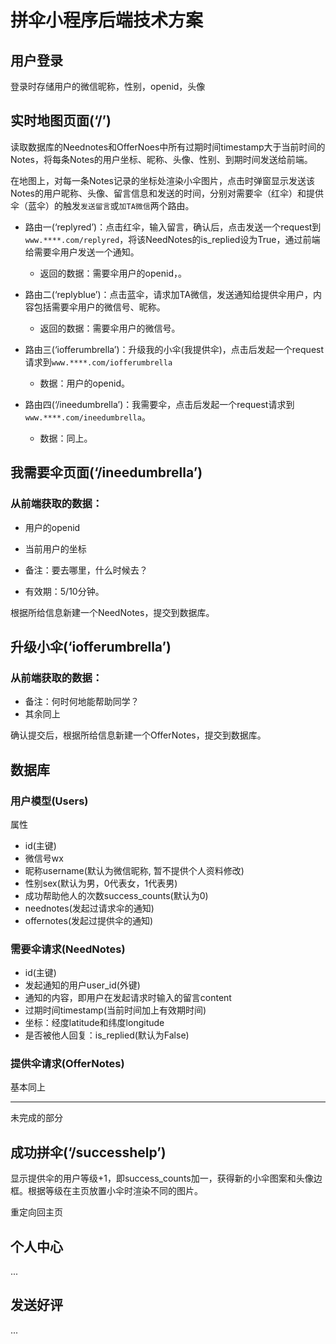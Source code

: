 # 拼伞小程序后端技术方案

## 用户登录

登录时存储用户的微信昵称，性别，openid，头像

## 实时地图页面(‘/’)

读取数据库的Neednotes和OfferNoes中所有过期时间timestamp大于当前时间的Notes，将每条Notes的用户坐标、昵称、头像、性别、到期时间发送给前端。

在地图上，对每一条Notes记录的坐标处渲染小伞图片，点击时弹窗显示发送该Notes的用户昵称、头像、留言信息和发送的时间，分别对需要伞（红伞）和提供伞（蓝伞）的触发`发送留言`或`加TA微信`两个路由。

- 路由一(‘replyred’)：点击红伞，输入留言，确认后，点击发送一个request到`www.****.com/replyred`，将该NeedNotes的is_replied设为True，通过前端给需要伞用户发送一个通知。
  - 返回的数据：需要伞用户的openid，。
- 路由二(‘replyblue’)：点击蓝伞，请求加TA微信，发送通知给提供伞用户，内容包括需要伞用户的微信号、昵称。
  - 返回的数据：需要伞用户的微信号。

- 路由三(‘iofferumbrella’)：升级我的小伞(我提供伞)，点击后发起一个request请求到`www.****.com/iofferumbrella`
  - 数据：用户的openid。
- 路由四(‘/ineedumbrella’)：我需要伞，点击后发起一个request请求到`www.****.com/ineedumbrella`。
  - 数据：同上。

## 我需要伞页面(‘/ineedumbrella’)

### 从前端获取的数据：

- 用户的openid

- 当前用户的坐标
- 备注：要去哪里，什么时候去？
- 有效期：5/10分钟。

根据所给信息新建一个NeedNotes，提交到数据库。

## 升级小伞(‘iofferumbrella’)

### 从前端获取的数据：

- 备注：何时何地能帮助同学？
- 其余同上

确认提交后，根据所给信息新建一个OfferNotes，提交到数据库。

## 数据库

### 用户模型(Users)

属性

- id(主键)
- 微信号wx
- 昵称username(默认为微信昵称, 暂不提供个人资料修改)
- 性别sex(默认为男，0代表女，1代表男)
- 成功帮助他人的次数success_counts(默认为0)
- neednotes(发起过请求伞的通知)
- offernotes(发起过提供伞的通知)

### 需要伞请求(NeedNotes)

- id(主键)
- 发起通知的用户user_id(外键)
- 通知的内容，即用户在发起请求时输入的留言content
- 过期时间timestamp(当前时间加上有效期时间)
- 坐标：经度latitude和纬度longitude
- 是否被他人回复：is_replied(默认为False)

### 提供伞请求(OfferNotes)

基本同上

---

未完成的部分

## 成功拼伞(‘/successhelp’)

显示提供伞的用户等级+1，即success_counts加一，获得新的小伞图案和头像边框。根据等级在主页放置小伞时渲染不同的图片。

重定向回主页

## 个人中心

...

## 发送好评

...